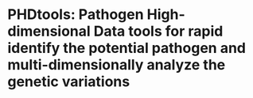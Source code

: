 # PHDtools: Pathogen High-dimensional Data tools for rapid identify the potential pathogen and multi-dimensionally analyze the genetic variations
